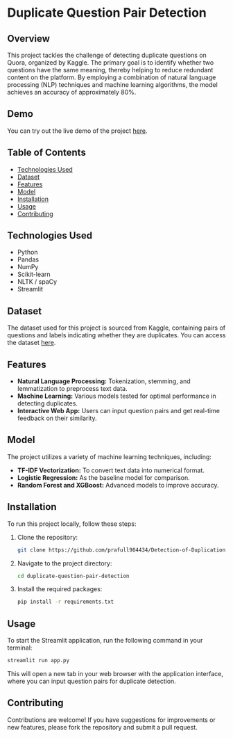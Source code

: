 # Duplicate Question Pair Detection

## Overview

This project tackles the challenge of detecting duplicate questions on Quora, organized by Kaggle. The primary goal is to identify whether two questions have the same meaning, thereby helping to reduce redundant content on the platform. By employing a combination of natural language processing (NLP) techniques and machine learning algorithms, the model achieves an accuracy of approximately 80%.

## Demo

You can try out the live demo of the project [here](https://duplicate-question-pair-project.streamlit.app/).



## Table of Contents

- [Technologies Used](#technologies-used)
- [Dataset](#dataset)
- [Features](#features)
- [Model](#model)
- [Installation](#installation)
- [Usage](#usage)
- [Contributing](#contributing)

## Technologies Used

- Python
- Pandas
- NumPy
- Scikit-learn
- NLTK / spaCy
- Streamlit

## Dataset

The dataset used for this project is sourced from Kaggle, containing pairs of questions and labels indicating whether they are duplicates. You can access the dataset [here](https://www.kaggle.com/c/quora-question-pairs/data).

## Features

- **Natural Language Processing:** Tokenization, stemming, and lemmatization to preprocess text data.
- **Machine Learning:** Various models tested for optimal performance in detecting duplicates.
- **Interactive Web App:** Users can input question pairs and get real-time feedback on their similarity.

## Model

The project utilizes a variety of machine learning techniques, including:
- **TF-IDF Vectorization:** To convert text data into numerical format.
- **Logistic Regression:** As the baseline model for comparison.
- **Random Forest and XGBoost:** Advanced models to improve accuracy.

## Installation

To run this project locally, follow these steps:

1. Clone the repository:
   ```bash
   git clone https://github.com/prafull904434/Detection-of-Duplication-of-Question-Pair
   ```
2. Navigate to the project directory:
   ```bash
   cd duplicate-question-pair-detection
   ```
3. Install the required packages:
   ```bash
   pip install -r requirements.txt
   ```

## Usage

To start the Streamlit application, run the following command in your terminal:
```bash
streamlit run app.py
```
This will open a new tab in your web browser with the application interface, where you can input question pairs for duplicate detection.

## Contributing

Contributions are welcome! If you have suggestions for improvements or new features, please fork the repository and submit a pull request.
